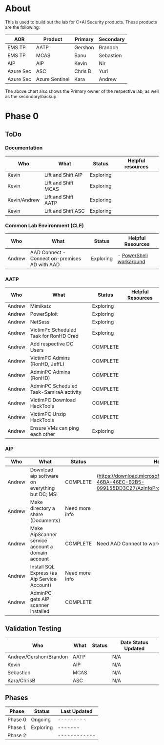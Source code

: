 # About
This is used to build out the lab for C+AI Security products.  These products are the following:

|AOR|Product|Primary|Secondary|
|---|-------|-------|---------|
|EMS TP|AATP|Gershon|Brandon|
|EMS TP|MCAS|Banu|Sebastien|
|AIP| AIP| Kevin| Nir |
|Azure Sec| ASC | Chris B| Yuri|
|Azure Sec | Azure Sentinel|Kara|Andrew|

The above chart also shows the Primary owner of the respective lab, as well as the secondary/backup.

# Phase 0

## ToDo

### Documentation
| Who | What | Status | Helpful resources|
|-----|------|--------|------------------|
|Kevin|Lift and Shift AIP|Exploring|  |
|Kevin|Lift and Shift MCAS| Exploring| |
|Kevin/Andrew|Lift and Shift AATP|Exploring| |
|Kevin|Lift and Shift ASC|Exploring| |

### Common Lab Environment (CLE)

| Who | What | Status | Helpful Resources|
|-----|------|--------|------------------|
|Andrew| AAD Connect - Connect on-premises AD with AAD | Exploring | - [PowerShell workaround](https://mikecrowley.us/2015/10/11/azure-ad-connect-powershell-cmdlets/) |

### AATP
| Who | What | Status | Helpful Resources |
|-----|------|--------|-------------------|
|Andrew|Mimikatz|Exploring|               |
|Andrew|PowerSploit|Exploring|            |
|Andrew|NetSess|Exploring|                |
|Andrew|VictimPc Scheduled Task for RonHD Cred|Exploring| |
|Andrew|Add respective DC Users|COMPLETE| |
|Andrew|VictimPC Admins (RonHD, JeffL) | COMPLETE |
|Andrew|AdminPC Admins (RonHD)|COMPLETE| |
|Andrew|AdminPC Scheduled Task-SamiraA activity| COMPLETE| |
|Andrew|VictimPC Download HackTools|COMPLETE| |
|Andrew|VictimPC Unzip HackTools|COMPLETE| |
|Andrew|Ensure VMs can ping each other| Exploring| |

### AIP

| Who | What | Status | Helpful Resources|
|-----|------|--------|------------------|
|Andrew| Download aip software on everything but DC; MSI| COMPLETE | (https://download.microsoft.com/download/4/9/1/491251F7-46BA-46EC-B2B5-099155DD3C27/AzInfoProtection_MSI_for_central_deployment.msi)|
|Andrew| Make directory a share (Documents) | Need more info | |
|Andrew| Make AipScanner service account a domain account | COMPLETE | Need AAD Connect to work else need PowerShell workaround |
|Andrew| Install SQL Express (as Aip Service Account) | Need more info | |
|Andrew|AdminPC gets AIP scanner installed|COMPLETE| |

## Validation Testing
|Who|What|Status|Date Status Updated
|---|----|------|-------------------|
|Andrew/Gershon/Brandon|AATP|  |N/A|
|Kevin|AIP| |N/A|
|Sebastien|MCAS| |N/A|
|Kara/ChrisB|ASC| |N/A|

## Phases
|Phase|Status|Last Updated|
|-----|------|------------|
|Phase 0|Ongoing|---------|
|Phase 1|Exploring|-------|
|Phase 2|    |------------|